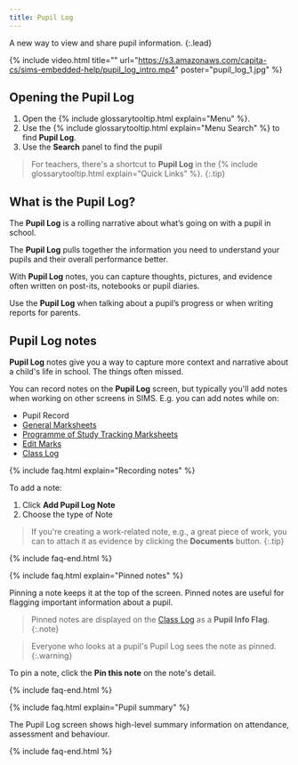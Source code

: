 ```yaml
---
title: Pupil Log
---
```


A new way to view and share pupil information.
{:.lead}

{% include video.html title="" url="https://s3.amazonaws.com/capita-cs/sims-embedded-help/pupil_log_intro.mp4" poster="pupil_log_1.jpg" %}

## Opening the Pupil Log

1. Open the {% include glossarytooltip.html explain="Menu" %}.
2. Use the {% include glossarytooltip.html explain="Menu Search" %} to find **Pupil Log**.
3. Use the **Search** panel to find the pupil

> For teachers, there's a shortcut to **Pupil Log** in the {% include glossarytooltip.html explain="Quick Links" %}.
{:.tip}

## What is the Pupil Log?

The **Pupil Log** is a rolling narrative about what’s going on with a pupil in school.

The **Pupil Log** pulls together the information you need to understand your pupils and their overall performance better.

With **Pupil Log** notes, you can capture thoughts, pictures, and evidence often written on post-its, notebooks or pupil diaries. 

Use the **Pupil Log** when talking about a pupil’s progress or when writing reports for parents.

## Pupil Log notes

**Pupil Log** notes give you a way to capture more context and narrative about a child's life in school. The things often missed.

You can record notes on the **Pupil Log** screen, but typically you'll add notes when working on other screens in SIMS. E.g. you can add notes while on:

* Pupil Record
* [General Marksheets](../assessment/marksheets/ms-ass)
* [Programme of Study Tracking Marksheets](../assessment/marksheets/ms-pos)
* [Edit Marks](../../schoolmanagement/attendance/edit-marks)
* [Class Log](../clog/)

{% include faq.html explain="Recording notes" %}

To add a note:

1. Click **Add Pupil Log Note**
2. Choose the type of Note

> If you're creating a work-related note, e.g., a great piece of work, you can to attach it as evidence by clicking the **Documents** button.
{:.tip}

{% include faq-end.html  %}

{% include faq.html explain="Pinned notes" %}

Pinning a note keeps it at the top of the screen. Pinned notes are useful for flagging important information about a pupil. 

> Pinned notes are displayed on the [Class Log](../clog/) as a **Pupil Info Flag**.
{:.note}

> Everyone who looks at a pupil's Pupil Log sees the note as pinned.
{:.warning}

To pin a note, click the **Pin this note** on the note's detail.

{% include faq-end.html  %}

{% include faq.html explain="Pupil summary" %}

The Pupil Log screen shows high-level summary information on attendance, assessment and behaviour.

{% include faq-end.html  %}